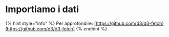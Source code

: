 # Importiamo i dati

{% hint style="info" %}
Per approfondire: [https://github.com/d3/d3-fetch](https://github.com/d3/d3-fetch)
{% endhint %}
